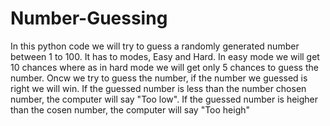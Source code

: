 # Number-Guessing
In this python code we will try to guess a randomly generated number between 1 to 100. It has to modes, Easy and Hard. In easy mode we will get 10 chances where as in hard mode we will get only 5 chances to guess the number. Oncw we try to guess the number, if the number we guessed is right we will win. If the guessed number is less than the number chosen number, the computer will say "Too low". If the guessed number is heigher than the cosen number, the computer will say "Too heigh"
